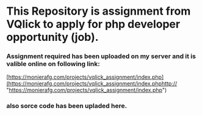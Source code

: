 # This Repository is assignment from VQlick to apply for php developer opportunity (job).

###  Assignment required has been uploaded on my server and it is valible online on following link:

[https://monierafg.com/projects/vqlick_assignment/index.php](https://monierafg.com/projects/vqlick_assignment/index.phphttp:// "https://monierafg.com/projects/vqlick_assignment/index.php")

### also sorce code has been upladed here.

